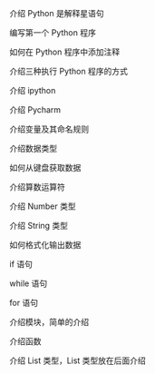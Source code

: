 
介绍 Python 是解释星语句

编写第一个 Python 程序

如何在 Python 程序中添加注释 

介绍三种执行 Python 程序的方式

介绍 ipython

介绍 Pycharm

介绍变量及其命名规则

介绍数据类型

如何从键盘获取数据

介绍算数运算符

介绍 Number 类型

介绍 String 类型

如何格式化输出数据

if 语句

while 语句

for 语句

介绍模块，简单的介绍

介绍函数

介绍 List 类型，List 类型放在后面介绍
